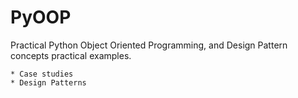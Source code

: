 # PyOOP
Practical Python Object Oriented Programming, and Design Pattern concepts practical examples.

    * Case studies
    * Design Patterns
